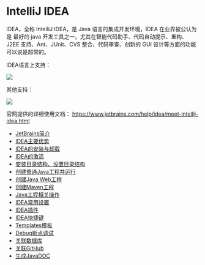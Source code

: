 # IntelliJ IDEA

IDEA，全称 IntelliJ IDEA，是 Java 语言的集成开发环境，IDEA 在业界被公认为是 最好的 java 开发工具之一，尤其在智能代码助手、代码自动提示、重构、J2EE 支持、Ant、JUnit、CVS 整合、代码审查、创新的 GUI 设计等方面的功能可以说是超常的。

IDEA语言上支持：

![](https://cdn.jsdelivr.net/gh/letengzz/Two-C@main/img/Java/202211292122941.png)

其他支持：

![](https://cdn.jsdelivr.net/gh/letengzz/Two-C@main/img/Java/202211292122275.png)

官网提供的详细使用文档： https://www.jetbrains.com/help/idea/meet-intellij-idea.html

- [JetBrains简介](Jetbrains.md)
- [IDEA主要优势](idea_advantage.md)
- [IDEA的安装与卸载](install_uninstall.md)
- [IDEA的激活](idea_activate.md)
- [安装目录结构、设置目录结构](directory_structure.md)
- [创建普通Java工程并运行](create_java.md)
- [创建Java Web工程](create_javaweb.md)
- [创建Maven工程]()
- [Java工程相关操作](project.md)
- [IDEA常用设置](general_settings.md)
- [IDEA插件](plugins.md)
- [IDEA快捷键]()
- [Templates模板](templates.md)
- [Debug断点调试]()
- [关联数据库]()
- [关联GitHub]()
- [生成JavaDOC]()
